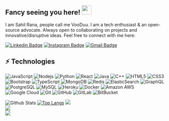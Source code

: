 ## Fancy seeing you here! <img src="https://raw.githubusercontent.com/aemmadi/aemmadi/master/wave.gif" width="30">

I am Sahil Rana, people call me VooDuu. I am a tech enthusiast & an open-source advocate. Always open to collaborating on projects and innovative/disruptive ideas. Feel free to connect with me here:

[![Linkedin Badge](https://img.shields.io/badge/-sahil-blue?style=flat-square&logo=Linkedin&logoColor=white&link=https://www.linkedin.com/in/sahil-rana-51b669331/)](https://www.linkedin.com/in/sahil-rana-51b669331/)
[![Instagram Badge](https://img.shields.io/badge/-sahiil.thakur-purple?style=flat-square&logo=instagram&logoColor=white&link=https://instagram.com/sahiil.thakur/)](https://instagram.com/sahiil.thakur)
[![Gmail Badge](https://img.shields.io/badge/-sahilrana27582@gmail.com-c14438?style=flat-square&logo=Gmail&logoColor=white&link=mailto:sahilrana27582@gmail.com)](mailto:sahilrana27582@gmail.com)

## ⚡ Technologies

![JavaScript](https://img.shields.io/badge/-JavaScript-black?style=flat-square&logo=javascript)
![Nodejs](https://img.shields.io/badge/-Nodejs-black?style=flat-square&logo=Node.js)
![Python](https://img.shields.io/badge/-Python-black?style=flat-square&logo=Python)
![React](https://img.shields.io/badge/-React-black?style=flat-square&logo=react)
![Java](https://img.shields.io/badge/-java-E34A86?style=flat-square&logo=java)
![C++](https://img.shields.io/badge/-C++-00599C?style=flat-square&logo=c)
![HTML5](https://img.shields.io/badge/-HTML5-E34F26?style=flat-square&logo=html5&logoColor=white)
![CSS3](https://img.shields.io/badge/-CSS3-1572B6?style=flat-square&logo=css3)
![Bootstrap](https://img.shields.io/badge/-Bootstrap-563D7C?style=flat-square&logo=bootstrap)
![TypeScript](https://img.shields.io/badge/-TypeScript-007ACC?style=flat-square&logo=typescript)
![MongoDB](https://img.shields.io/badge/-MongoDB-black?style=flat-square&logo=mongodb)
![Redis](https://img.shields.io/badge/-Redis-black?style=flat-square&logo=Redis)
![ElasticSearch](https://img.shields.io/badge/-ElasticSearch-005571?style=flat-square&logo=elasticsearch)
![GraphQL](https://img.shields.io/badge/-GraphQL-E10098?style=flat-square&logo=graphql)
![PostgreSQL](https://img.shields.io/badge/-PostgreSQL-336791?style=flat-square&logo=postgresql)
![MySQL](https://img.shields.io/badge/-MySQL-black?style=flat-square&logo=mysql)
![Heroku](https://img.shields.io/badge/-Heroku-430098?style=flat-square&logo=heroku)
![Docker](https://img.shields.io/badge/-Docker-black?style=flat-square&logo=docker)
![Amazon AWS](https://img.shields.io/badge/Amazon%20AWS-232F3E?style=flat-square&logo=amazon-aws)
![Google Cloud](https://img.shields.io/badge/Google%20Cloud-black?style=flat-square&logo=google-cloud)
![Git](https://img.shields.io/badge/-Git-black?style=flat-square&logo=git)
![GitHub](https://img.shields.io/badge/-GitHub-181717?style=flat-square&logo=github)
![GitLab](https://img.shields.io/badge/-GitLab-FCA121?style=flat-square&logo=gitlab)
![BitBucket](https://img.shields.io/badge/-BitBucket-darkblue?style=flat-square&logo=bitbucket)

![Github Stats](https://github-readme-stats.vercel.app/api?username=sahilrana7582&count_private=true&show_icons=true&include_all_commits=true) [![Top Langs](https://github-readme-stats.vercel.app/api/top-langs/?username=sahilrana7582&layout=compact&langs_count=10&theme=radical)](https://github.com/sahilrana7582/github-readme-stats)
![](https://github-readme-stats.vercel.app/api?username=sahilrana7582&theme=dark&hide_border=false&include_all_commits=false&count_private=false)<br/>
![](https://github-readme-streak-stats.herokuapp.com/?user=sahilrana7582&theme=dark&hide_border=false)<br/>
![](https://github-readme-stats.vercel.app/api/top-langs/?username=sahilrana7582&theme=dark&hide_border=false&include_all_commits=false&count_private=false&layout=compact)






